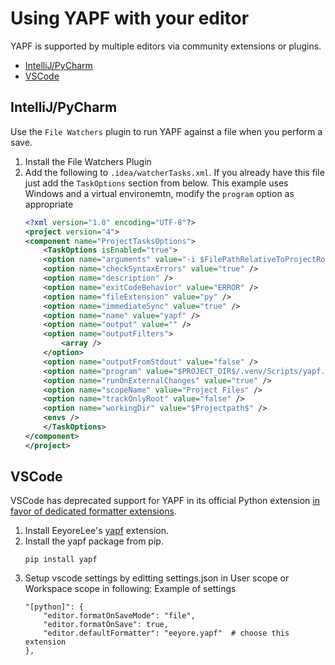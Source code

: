 # Using YAPF with your editor

YAPF is supported by multiple editors via community extensions or plugins.

- [IntelliJ/PyCharm](#intellijpycharm)
- [VSCode](#vscode)

## IntelliJ/PyCharm

Use the `File Watchers` plugin to run YAPF against a file when you perform a save.

1.  Install the File Watchers Plugin
1.  Add the following to `.idea/watcherTasks.xml`. If you already have this file just add the `TaskOptions` section from below. This example uses Windows and a virtual environemtn, modify the `program` option as appropriate
    ```xml
    <?xml version="1.0" encoding="UTF-8"?>
    <project version="4">
    <component name="ProjectTasksOptions">
        <TaskOptions isEnabled="true">
        <option name="arguments" value="-i $FilePathRelativeToProjectRoot$" />
        <option name="checkSyntaxErrors" value="true" />
        <option name="description" />
        <option name="exitCodeBehavior" value="ERROR" />
        <option name="fileExtension" value="py" />
        <option name="immediateSync" value="true" />
        <option name="name" value="yapf" />
        <option name="output" value="" />
        <option name="outputFilters">
            <array />
        </option>
        <option name="outputFromStdout" value="false" />
        <option name="program" value="$PROJECT_DIR$/.venv/Scripts/yapf.exe" />
        <option name="runOnExternalChanges" value="true" />
        <option name="scopeName" value="Project Files" />
        <option name="trackOnlyRoot" value="false" />
        <option name="workingDir" value="$Projectpath$" />
        <envs />
        </TaskOptions>
    </component>
    </project>
    ```

## VSCode

VSCode has deprecated support for YAPF in its official Python extension [in favor of dedicated formatter extensions](https://github.com/microsoft/vscode-python/wiki/Migration-to-Python-Tools-Extensions).

1. Install EeyoreLee's [yapf](https://marketplace.visualstudio.com/items?itemName=eeyore.yapf) extension.
1. Install the yapf package from pip.
   ```
   pip install yapf
   ```
1. Setup vscode settings by editting settings.json in User scope or Workspace scope in following: Example of settings
   ```jsonc
   "[python]": {
       "editor.formatOnSaveMode": "file",
       "editor.formatOnSave": true,
       "editor.defaultFormatter": "eeyore.yapf"  # choose this extension
   },
   ```
